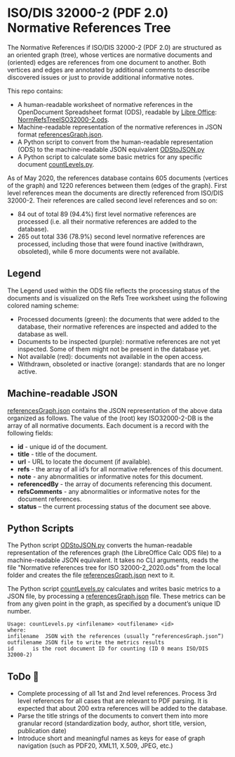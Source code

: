 # **ISO/DIS 32000-2 (PDF 2.0) Normative References Tree**

The Normative References if ISO/DIS 32000-2 (PDF 2.0) are structured as an oriented graph (tree), whose vertices are normative documents and (oriented) edges are references from one document to another. Both vertices and edges are annotated by additional comments to describe discovered issues or just to provide additional informative notes. 

This repo contains:

- A human-readable worksheet of normative references in the OpenDocument Spreadsheet format (ODS), readable by [Libre Office](https://www.libreoffice.org/): [NormRefsTreeISO32000-2.ods](NormRefsTreeISO32000-2.ods).
- Machine-readable representation of the normative references in JSON format [referencesGraph.json](referencesGraph.json).
- A Python script to convert from the human-readable representation (ODS) to the machine-readable JSON equivalent [ODStoJSON.py](ODStoJSON.py) 
- A Python script to calculate some basic metrics for any specific document [countLevels.py](countLevels.py).

As of May 2020, the references database contains 605 documents (vertices of the graph) and 1220 references between them (edges of the graph). First level references mean the documents are directly referenced from ISO/DIS 32000-2. Their references are called second level references and so on:

- 84 out of total 89 (94.4%) first level normative references are processed (i.e. all their normative references are added to the database).
- 265 out total 336 (78.9%) second level normative references are processed, including those that were found inactive (withdrawn, obsoleted), while 6 more documents were not available.

## **Legend**

The Legend used within the ODS file reflects the processing status of the documents and is visualized on the Refs Tree worksheet using the following colored naming scheme:
- Processed documents (green): the documents that were added to the database, their normative references are inspected and added to the database as well.
- Documents to be inspected (purple): normative references are not yet inspected. Some of them might not be present in the database yet.
- Not available (red): documents not available in the open access.
- Withdrawn, obsoleted or inactive (orange): standards that are no longer active.

## **Machine-readable JSON**

[referencesGraph.json](referencesGraph.json) contains the JSON representation of the above data organized as follows. The value of the (root) key ISO32000-2-DB is the array of all normative documents. 
Each document is a record with the following fields:
- **id** - unique id of the document.
- **title** - title of the document.
- **url** - URL to locate the document (if available).
- **refs** - the array of all id’s for all normative references of this document.
- **note** - any abnormalities or informative notes for this document.
- **referencedBy** - the array of documents referencing this document.
- **refsComments** - any abnormalities or informative notes for the document references.
- **status** – the current processing status of the document see above.

## **Python Scripts**

The Python script [ODStoJSON.py](ODStoJSON.py) converts the human-readable representation of the references graph (the LibreOffice Calc ODS file) to a machine-readable JSON equivalent. It takes no CLI arguments, reads the file "Normative references tree for ISO 32000-2_2020.ods" from the local folder and creates the file [referencesGraph.json](referencesGraph.json) next to it.

The Python script [countLevels.py](countLevels.py) calculates and writes basic metrics to a JSON file, by processing a [referencesGraph.json](referencesGraph.json) file. These metrics can be from any given point in the graph, as specified by a document’s unique ID number. 
```
Usage: countLevels.py <infilename> <outfilename> <id>
where:
infilename	JSON with the references (usually “referencesGraph.json”)
outfilename	JSON file to write the metrics results
id		is the root document ID for counting (ID 0 means ISO/DIS 32000-2)
```

## **ToDo** :pushpin:

- Complete processing of all 1st and 2nd level references. Process 3rd level references for all cases that are relevant to PDF parsing. It is expected that about 200 extra references will be added to the database.
- Parse the title strings of the documents to convert them into more granular record (standardization body, author, short title, version, publication date)
- Introduce short and meaningful names as keys for ease of graph navigation (such as PDF20, XML11, X.509, JPEG, etc.)
